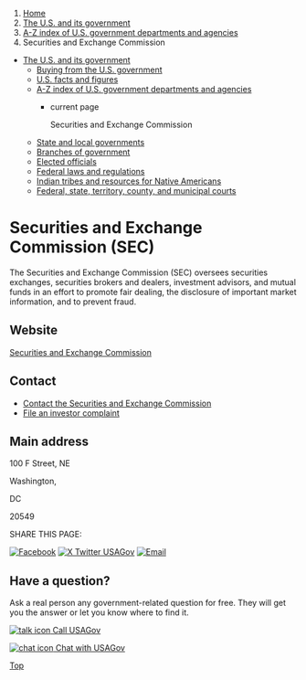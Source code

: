 1. [Home](/)
2. [The U.S. and its government](/about-the-us)
3. [A-Z index of U.S. government departments and agencies](/agency-index)
4. Securities and Exchange Commission

* [The U.S. and its government](/about-the-us)
  + [Buying from the U.S. government](/buy-from-government)
  + [U.S. facts and figures](/facts-figures)
  + [A-Z index of U.S. government departments and agencies](/agency-index)
    - current page

      Securities and Exchange Commission
  + [State and local governments](/state-local-governments)
  + [Branches of government](/branches-of-government)
  + [Elected officials](/elected-officials)
  + [Federal laws and regulations](/laws-and-regulations)
  + [Indian tribes and resources for Native Americans](/tribes)
  + [Federal, state, territory, county, and municipal courts](/courts)

Securities and Exchange Commission
(SEC)
========================================

The Securities and Exchange Commission (SEC) oversees securities exchanges, securities brokers and dealers, investment advisors, and mutual funds in an effort to promote fair dealing, the disclosure of important market information, and to prevent fraud.

Website
-------

[Securities and Exchange Commission](https://www.sec.gov/)

Contact
-------

* [Contact the Securities and Exchange Commission](https://www.sec.gov/contact-information/sec-directory)
* [File an investor complaint](https://www.sec.gov/oiea/Complaint.html)

Main address
------------

100 F Street, NE
  

Washington,

DC

20549

SHARE THIS PAGE:

[![Facebook](/themes/custom/usagov/images/social-media-icons/Facebook_Icon.svg)](https://www.facebook.com/sharer/sharer.php?u=https://www.usa.gov/agencies/securities-and-exchange-commission&v=3)
[![X Twitter USAGov](/themes/custom/usagov/images/social-media-icons/X_Twitter_Icon.svg?version=2)](https://twitter.com/intent/tweet?source=webclient&text=https://www.usa.gov/agencies/securities-and-exchange-commission)
[![Email](/themes/custom/usagov/images/social-media-icons/Email_Icon.svg?version=2)](mailto:?subject=https://www.usa.gov/agencies/securities-and-exchange-commission)

Have a question?
----------------

Ask a real person any government-related question for free. They will get you the answer or let you know where to find it.

[![talk icon](/themes/custom/usagov/images/ICONS_talk.png)
Call USAGov](/phone)

[![chat icon](/themes/custom/usagov/images/ICONS_chat.png)
Chat with USAGov](/chat)

[Top](#main-content)